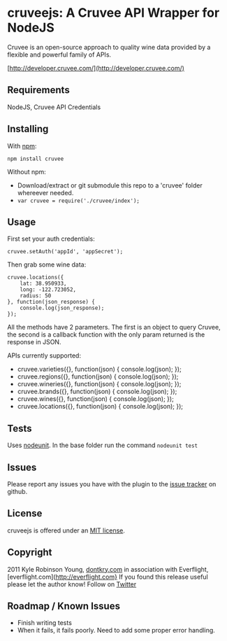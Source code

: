 # cruveejs: A Cruvee API Wrapper for NodeJS

Cruvee is an open-source approach to quality wine data provided by a flexible and powerful family of APIs.

[http://developer.cruvee.com/](http://developer.cruvee.com/)

## Requirements

NodeJS, Cruvee API Credentials

## Installing

With [npm](http://npmjs.org):

	npm install cruvee

Without npm:

- Download/extract or git submodule this repo to a 'cruvee' folder whereever needed.
- `var cruvee = require('./cruvee/index');`

## Usage

First set your auth credentials:

	cruvee.setAuth('appId', 'appSecret');

Then grab some wine data:

	cruvee.locations({
		lat: 38.950933,
		long: -122.723052,
		radius: 50
	}, function(json_response) {
		console.log(json_response);
	});

All the methods have 2 parameters. The first is an object to query Cruvee, the second is a callback function with the only param returned is the response in JSON.

APIs currently supported:

- cruvee.varieties({}, function(json) { console.log(json); });
- cruvee.regions({}, function(json) { console.log(json); });
- cruvee.wineries({}, function(json) { console.log(json); });
- cruvee.brands({}, function(json) { console.log(json); });
- cruvee.wines({}, function(json) { console.log(json); });
- cruvee.locations({}, function(json) { console.log(json); });

## Tests

Uses [nodeunit](https://github.com/caolan/nodeunit). In the base folder run the command `nodeunit test`

## Issues

Please report any issues you have with the plugin to the [issue tracker](http://github.com/shama/cruveejs/issues) on github.

## License

cruveejs is offered under an [MIT license](http://www.opensource.org/licenses/mit-license.php).

## Copyright

2011 Kyle Robinson Young, [dontkry.com](http://dontkry.com) in association with Everflight, [everflight.com](http://everflight.com}
If you found this release useful please let the author know! Follow on [Twitter](http://twitter.com/kyletyoung)

## Roadmap / Known Issues

- Finish writing tests
- When it fails, it fails poorly. Need to add some proper error handling.

